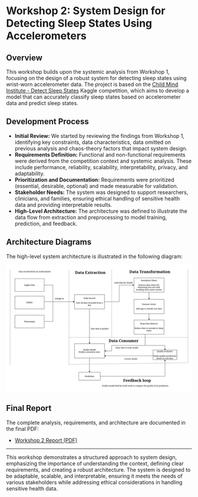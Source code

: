 # Workshop 2: System Design for Detecting Sleep States Using Accelerometers

## Overview

This workshop builds upon the systemic analysis from Workshop 1, focusing on the design of a robust system for detecting sleep states using wrist-worn accelerometer data. The project is based on the [Child Mind Institute - Detect Sleep States](https://www.kaggle.com/competitions/child-mind-institute-detect-sleep-states) Kaggle competition, which aims to develop a model that can accurately classify sleep states based on accelerometer data and predict sleep states.

## Development Process

- **Initial Review:** We started by reviewing the findings from Workshop 1, identifying key constraints, data characteristics, data omitted on previous analysis and chaos-theory factors that impact system design.
- **Requirements Definition:** Functional and non-functional requirements were derived from the competition context and systemic analysis. These include performance, reliability, scalability, interpretability, privacy, and adaptability.
- **Prioritization and Documentation:** Requirements were prioritized (essential, desirable, optional) and made measurable for validation.
- **Stakeholder Needs:** The system was designed to support researchers, clinicians, and families, ensuring ethical handling of sensitive health data and providing interpretable results.
- **High-Level Architecture:** The architecture was defined to illustrate the data flow from extraction and preprocessing to model training, prediction, and feedback.

## Architecture Diagrams

The high-level system architecture is illustrated in the following diagram:

<div style="text-align: center; background-color: white; padding: 10px;">
    <img src="system.drawio%281%29.png" alt="High-Level Architecture Diagram" style="background-color: white; max-width: 100%; height: auto;">
</div>

## Final Report

The complete analysis, requirements, and architecture are documented in the final PDF:

- [Workshop 2 Report (PDF)](workshop2.pdf)

---

This workshop demonstrates a structured approach to system design, emphasizing the importance of understanding the context, defining clear requirements, and creating a robust architecture. The system is designed to be adaptable, scalable, and interpretable, ensuring it meets the needs of various stakeholders while addressing ethical considerations in handling sensitive health data.